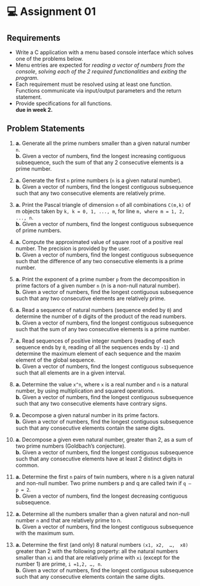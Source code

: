 # :computer: Assignment 01

## Requirements
- Write a C application with a menu based console interface which solves one of the problems below. 
- Menu entries are expected for *reading a vector of numbers from the console*, *solving each of the 2 required functionalities* and *exiting the program*. 
- Each requirement must be resolved using at least one function. Functions communicate via input/output parameters and the return statement.
- Provide specifications for all functions.\
**due in week 2.**

## Problem Statements
1.  **a.** Generate all the prime numbers smaller than a given natural number `n`.\
**b.** Given a vector of numbers, find the longest increasing contiguous subsequence, such the sum of that any 2 consecutive elements is a prime number.

2.  **a.** Generate the first `n` prime numbers (`n` is a given natural number).\
**b.** Given a vector of numbers, find the longest contiguous subsequence such that any two consecutive elements are relatively prime.

3.	**a.** Print the Pascal triangle of dimension `n` of all combinations `C(m,k)` of m objects taken by `k, k = 0, 1, ..., m`, for line `m, where m = 1, 2, ..., n`.\
**b.** Given a vector of numbers, find the longest contiguous subsequence of prime numbers.

4.	**a.** Compute the approximated value of square root of a positive real number. The precision is provided by the user.\
**b.** Given a vector of numbers, find the longest contiguous subsequence such that the difference of any two consecutive elements is a prime number.

5.	**a.** Print the exponent of a prime number `p` from the decomposition in prime factors of a given number `n` (n is a non-null natural number).\
**b.** Given a vector of numbers, find the longest contiguous subsequence such that any two consecutive elements are relatively prime.

6.	**a.** Read a sequence of natural numbers (sequence ended by `0`) and determine the number of `0` digits of the product of the read numbers.\
**b.** Given a vector of numbers, find the longest contiguous subsequence such that the sum of any two consecutive elements is a prime number.

7.	**a.** Read sequences of positive integer numbers (reading of each sequence ends by `0`, reading of all the sequences ends by `-1`) and determine the maximum element of each sequence and the maxim element of the global sequence.\
**b.** Given a vector of numbers, find the longest contiguous subsequence such that all elements are in a given interval.

8.	**a.** Determine the value `x^n`, where `x` is a real number and `n` is a natural number, by using multiplication and squared operations.\
**b.** Given a vector of numbers, find the longest contiguous subsequence such that any two consecutive elements have contrary signs.

9.	**a.** Decompose a given natural number in its prime factors.\
**b.** Given a vector of numbers, find the longest contiguous subsequence such that any consecutive elements contain the same digits.

10.	**a.** Decompose a given even natural number, greater than 2, as a sum of two prime numbers (Goldbach’s conjecture).\
**b.** Given a vector of numbers, find the longest contiguous subsequence such that any consecutive elements have at least 2 distinct digits in common.

11.	**a.** Determine the first `n` pairs of twin numbers, where n is a given natural and non-null number. Two prime numbers p and q are called twin if `q – p = 2`.\
**b.** Given a vector of numbers, find the longest decreasing contiguous subsequence.

12.	**a.** Determine all the numbers smaller than a given natural and non-null number `n` and that are relatively prime to n.\
**b.** Given a vector of numbers, find the longest contiguous subsequence with the maximum sum.

13.	**a.** Determine the first (and only) 8 natural numbers `(x1, x2,  …,  x8)` greater than 2 with the following property: all the natural numbers smaller than `xi` and that are relatively prime with `xi` (except for the number 1) are prime, `i =1,2, …, n`.\
**b.** Given a vector of numbers, find the longest contiguous subsequence such that any consecutive elements contain the same digits.
